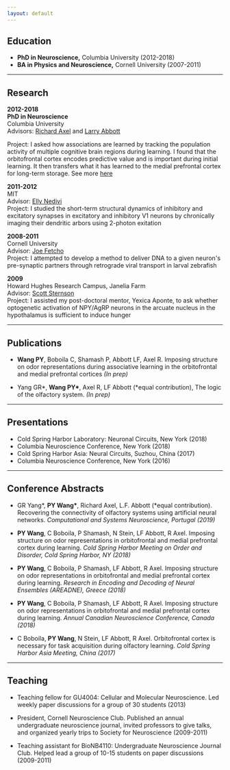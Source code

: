 ```yaml
---
layout: default
---
```


## Education

* **PhD in Neuroscience,** Columbia University (2012-2018)
* **BA in Physics and Neuroscience,** Cornell University (2007-2011)

___
## Research

__2012-2018__<br/>
__PhD in Neuroscience__<br/>
Columbia University<br/>
Advisors:
[Richard Axel](https://zuckermaninstitute.columbia.edu/richard-axel-md) and
[Larry Abbott](https://zuckermaninstitute.columbia.edu/larry-f-abbott-phd)

Project: I asked how associations are learned by tracking the population activity of multiple cognitive brain regions during learning. I found that the orbitofrontal cortex encodes predictive value and is important during initial learning. It then transfers what it has learned to the medial prefrontal cortex for long-term storage. See more [here](/project.md)

__2011-2012__<br/>
MIT<br/>
Advisor: [Elly Nedivi](https://nedivilab.mit.edu/) <br/>
Project: I studied the short-term structural dynamics of inhibitory and excitatory synapses in excitatory and inhibitory V1 neurons by chronically imaging their dendritic arbors using 2-photon exitation

__2008-2011__<br/>
Cornell University<br/>
Advisor: [Joe Fetcho](http://pages.nbb.cornell.edu/neurobio/Fetcho/)<br/>
Project: I attempted to develop a method to deliver DNA to a given neuron's pre-synaptic partners through retrograde viral transport in larval zebrafish

__2009__<br/>
Howard Hughes Research Campus, Janelia Farm<br/>
Advisor: [Scott Sternson](https://www.janelia.org/lab/sternson-lab)<br/>
Project: I assisted my post-doctoral mentor, Yexica Aponte, to ask whether optogenetic activation of NPY/AgRP neurons in the arcuate nucleus in the hypothalamus is sufficient to induce hunger

___
## Publications

* **Wang PY**, Boboila C, Shamash P, Abbott LF, Axel R. Imposing structure on odor representations during associative learning in the orbitofrontal and medial prefrontal cortices *(In prep)*

* Yang GR\*, **Wang PY\***, Axel R, LF Abbott (\*equal contribution), The logic of the olfactory system. *(In prep)*

___
## Presentations

* Cold Spring Harbor Laboratory: Neuronal Circuits, New York (2018)
* Columbia Neuroscience Conference, New York (2018)
* Cold Spring Harbor Asia: Neural Circuits, Suzhou, China (2017)
* Columbia Neuroscience Conference, New York (2016)

___
## Conference Abstracts

* GR Yang\*, **PY Wang\***, Richard Axel, L.F. Abbott (\*equal contribution). Recovering the connectivity of olfactory systems using artificial neural networks. *Computational and Systems Neuroscience, Portugal (2019)*

* **PY Wang**, C Boboila, P Shamash, N Stein, LF Abbott, R Axel. Imposing structure on odor representations in orbitofrontal and medial prefrontal cortex during learning. *Cold Spring Harbor Meeting on Order and Disorder, Cold Spring Harbor, NY (2018)*

* **PY Wang**, C Boboila, P Shamash, LF Abbott, R Axel. Imposing structure on odor representations in orbitofrontal and medial prefrontal cortex during learning. *Research in Encoding and Decoding of Neural Ensembles (AREADNE), Greece (2018)*

* **PY Wang**, C Boboila, P Shamash, LF Abbott, R Axel. Imposing structure on odor representations in orbitofrontal and medial prefrontal cortex during learning. *Annual Canadian Neuroscience Conference, Canada (2018)*

* C Boboila, **PY Wang**, N Stein, LF Abbott, R Axel. Orbitofrontal cortex is necessary for task acquisition during olfactory learning. *Cold Spring Harbor Asia Meeting, China (2017)*

___
## Teaching

* Teaching fellow for GU4004: Cellular and Molecular Neuroscience. Led weekly paper discussions for a group of 30 students (2013)

* President, Cornell Neuroscience Club. Published an annual undergraduate neuroscience journal, invited professors to give talks, and organized yearly trips to Society for Neuroscience (2009-2011)

* Teaching assistant for BioNB4110: Undergraduate Neuroscience Journal Club. Helped lead a group of 10-15 students on paper discussions (2009-2011)

<!--
___
## Awards

* CSHL Travel Award (2018) <br/>
* IBRO Travel Award (2018) <br/>
* Howard Hughes Summer Scholar (2011) <br/>
* Cornell Arts and Science College Scholar Program (2007-2011)
-->
